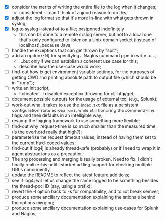  - [X] consider the merits of writing the entire file to the log when it changes;
   - considered - I can't think of a good reason to do this;
 - [X] adjust the log format so that it's more in-line with what gets thrown in syslog;
 - [X] ~~log to syslog instead of to a file;~~ postponed indefinitely
   - this can be done to a remote syslog server, but not to a local
     one that's only configured to listen on a Unix domain socket
     (instead of localhost), because Java;
 - [ ] handle the exceptions that can get thrown by "spit";
 - [ ] add an option (-N) for specifying a Nagios command pipe to write to...;
   - ...but only if we can establish a coherent use case for this;
   - describe how the use-case would work;
 - [ ] find-out how to get environment variable settings, for the purposes of
       getting CWD and printing absolute path to output file (which should be
       in "./tmp");
 - [ ] write an init script;
   - I cheated - I disabled exception throwing for clj-http/get;
 - [ ] document possible outputs for the usage of external tool (e.g., Splunk);
 - [ ] work-out what it takes to use the `index.txt` file as a persistent
       configuration state across runs, while still honoring the command-line
       flags and their defaults in an intelligible way;
 - [ ] revamp the logging framework to use something more flexible;
 - [ ] find-out why :request-time is so much smaller than the measured time (is
       the overhead really that high?);
 - [ ] parameterize the request timeout values, instead of having them set to
       the current hard-coded values;
 - [ ] find-out if log4j is already thread-safe (probably) or if I need to wrap
       it in agent abstractions as a precaution;
 - [ ] The arg processing and merging is really broken.  Need to fix.
       I didn't finally realize this until I started adding support
       for checking multiple URLs concurrently.
 - [ ] update the README to reflect the latest feature additions;
 - [ ] see if log4j will let us change the name logged to be something
       besides the thread-pool ID (say, using a prefix);
 - [ ] revert the -l option back to -s for compatibility, and to not break
       semver;
 - [ ] produce some ancillary documentation explaining the rationale behind the
       options merging;
 - [ ] produce some ancillary documentation explaining use-cases for Splunk and
       Nagios;
